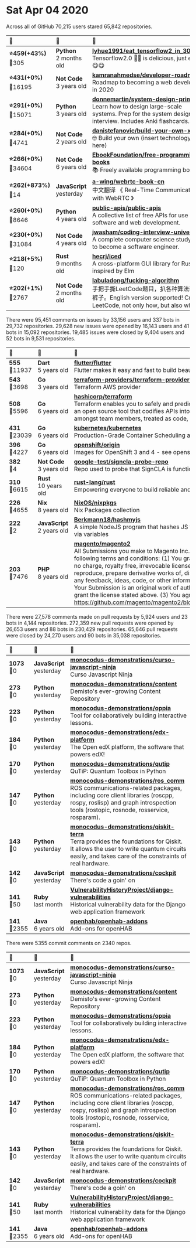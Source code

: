 # Sat Apr 04 2020

Across all of GitHub 70,215 users stared 
65,842 repositories. 

| :page_with_curl: | :calendar: | :page_with_curl: |
| :--- | :--- | :--- |
| **:star:459(+43%)**<br>:twisted_rightwards_arrows:305 | **Python**<br>2 months old | **[lyhue1991/eat_tensorflow2_in_30_days](https://github.com/lyhue1991/eat_tensorflow2_in_30_days)**<br>Tensorflow2.0 🍎🍊 is delicious, just eat it! 😋😋 |
| **:star:431(+0%)**<br>:twisted_rightwards_arrows:16195 | **Not Code**<br>3 years old | **[kamranahmedse/developer-roadmap](https://github.com/kamranahmedse/developer-roadmap)**<br>Roadmap to becoming a web developer in 2020 |
| **:star:291(+0%)**<br>:twisted_rightwards_arrows:15071 | **Python**<br>3 years old | **[donnemartin/system-design-primer](https://github.com/donnemartin/system-design-primer)**<br>Learn how to design large-scale systems. Prep for the system design interview.  Includes Anki flashcards. |
| **:star:284(+0%)**<br>:twisted_rightwards_arrows:4741 | **Not Code**<br>2 years old | **[danistefanovic/build-your-own-x](https://github.com/danistefanovic/build-your-own-x)**<br>🤓 Build your own (insert technology here) |
| **:star:266(+0%)**<br>:twisted_rightwards_arrows:34604 | **Not Code**<br>6 years old | **[EbookFoundation/free-programming-books](https://github.com/EbookFoundation/free-programming-books)**<br>:books: Freely available programming books |
| **:star:262(+873%)**<br>:twisted_rightwards_arrows:14 | **JavaScript**<br>yesterday | **[a-wing/webrtc-book-cn](https://github.com/a-wing/webrtc-book-cn)**<br>中文翻译 《 Real-Time Communication with WebRTC 》 |
| **:star:260(+0%)**<br>:twisted_rightwards_arrows:8646 | **Python**<br>4 years old | **[public-apis/public-apis](https://github.com/public-apis/public-apis)**<br>A collective list of free APIs for use in software and web development. |
| **:star:230(+0%)**<br>:twisted_rightwards_arrows:31084 | **Not Code**<br>4 years old | **[jwasham/coding-interview-university](https://github.com/jwasham/coding-interview-university)**<br>A complete computer science study plan to become a software engineer. |
| **:star:218(+5%)**<br>:twisted_rightwards_arrows:120 | **Rust**<br>9 months old | **[hecrj/iced](https://github.com/hecrj/iced)**<br>A cross-platform GUI library for Rust, inspired by Elm |
| **:star:202(+1%)**<br>:twisted_rightwards_arrows:2767 | **Not Code**<br>2 months old | **[labuladong/fucking-algorithm](https://github.com/labuladong/fucking-algorithm)**<br>手把手撕LeetCode题目，扒各种算法套路的裤子。English version supported! Crack LeetCode, not only how, but also why.  |

There were 95,451 comments on issues by 33,156 users and 337 bots in 29,732 repositories.
29,628 new issues were opened by 16,143 users and 41 bots in 15,092 repositories.
19,485 issues were closed by 9,404 users and 52 bots in 9,531 repositories.

| :speech_balloon: | :calendar: | :page_with_curl: |
| :--- | :--- | :--- |
| **555**<br>:twisted_rightwards_arrows:11937 | **Dart**<br>5 years old | **[flutter/flutter](https://github.com/flutter/flutter)**<br>Flutter makes it easy and fast to build beautiful mobile apps. |
| **543**<br>:twisted_rightwards_arrows:3698 | **Go**<br>3 years old | **[terraform-providers/terraform-provider-aws](https://github.com/terraform-providers/terraform-provider-aws)**<br>Terraform AWS provider |
| **508**<br>:twisted_rightwards_arrows:5596 | **Go**<br>6 years old | **[hashicorp/terraform](https://github.com/hashicorp/terraform)**<br>Terraform enables you to safely and predictably create, change, and improve infrastructure. It is an open source tool that codifies APIs into declarative configuration files that can be shared amongst team members, treated as code, edited, reviewed, and versioned. |
| **431**<br>:twisted_rightwards_arrows:23039 | **Go**<br>6 years old | **[kubernetes/kubernetes](https://github.com/kubernetes/kubernetes)**<br>Production-Grade Container Scheduling and Management |
| **396**<br>:twisted_rightwards_arrows:4227 | **Go**<br>6 years old | **[openshift/origin](https://github.com/openshift/origin)**<br>Images for OpenShift 3 and 4 - see openshift/okd for more |
| **382**<br>:twisted_rightwards_arrows:4 | **Not Code**<br>3 years old | **[google-test/signcla-probe-repo](https://github.com/google-test/signcla-probe-repo)**<br>Repo used to probe that SignCLA is functioning correctly.  DO NOT REMOVE |
| **310**<br>:twisted_rightwards_arrows:6615 | **Rust**<br>10 years old | **[rust-lang/rust](https://github.com/rust-lang/rust)**<br>Empowering everyone to build reliable and efficient software. |
| **226**<br>:twisted_rightwards_arrows:4655 | **Nix**<br>8 years old | **[NixOS/nixpkgs](https://github.com/NixOS/nixpkgs)**<br>Nix Packages collection |
| **222**<br>:twisted_rightwards_arrows:2 | **JavaScript**<br>2 years old | **[Berkmann18/hashmyjs](https://github.com/Berkmann18/hashmyjs)**<br>A simple NodeJS program that hashes JS files/codes and output it on the terminal or in files or via variables |
| **203**<br>:twisted_rightwards_arrows:7476 | **PHP**<br>8 years old | **[magento/magento2](https://github.com/magento/magento2)**<br>All Submissions you make to Magento Inc. ("Magento") through GitHub are subject to the following terms and conditions: (1) You grant Magento a perpetual, worldwide, non-exclusive, no charge, royalty free, irrevocable license under your applicable copyrights and patents to reproduce, prepare derivative works of, display, publically perform, sublicense and distribute any feedback, ideas, code, or other information (“Submission") you submit through GitHub. (2) Your Submission is an original work of authorship and you are the owner or are legally entitled to grant the license stated above. (3) You agree to the Contributor License Agreement found here:  https://github.com/magento/magento2/blob/master/CONTRIBUTOR_LICENSE_AGREEMENT.html |

There were 27,578 comments made on pull requests by 5,924 users and 23 bots in 4,144 repositories.
272,359 new pull requests were opened by 26,653 users and 88 bots in 230,429 repositories.
65,646 pull requests were closed by 24,270 users and 90 bots in 35,038 repositories.

| :speech_balloon: | :calendar: | :page_with_curl: |
| :--- | :--- | :--- |
| **1073**<br>:twisted_rightwards_arrows:0 | **JavaScript**<br>yesterday | **[monocodus-demonstrations/curso-javascript-ninja](https://github.com/monocodus-demonstrations/curso-javascript-ninja)**<br>Curso Javascript Ninja |
| **273**<br>:twisted_rightwards_arrows:0 | **Python**<br>yesterday | **[monocodus-demonstrations/content](https://github.com/monocodus-demonstrations/content)**<br>Demisto's ever-growing Content Repository |
| **223**<br>:twisted_rightwards_arrows:0 | **Python**<br>yesterday | **[monocodus-demonstrations/oppia](https://github.com/monocodus-demonstrations/oppia)**<br>Tool for collaboratively building interactive lessons. |
| **184**<br>:twisted_rightwards_arrows:0 | **Python**<br>yesterday | **[monocodus-demonstrations/edx-platform](https://github.com/monocodus-demonstrations/edx-platform)**<br>The Open edX platform, the software that powers edX! |
| **170**<br>:twisted_rightwards_arrows:0 | **Python**<br>yesterday | **[monocodus-demonstrations/qutip](https://github.com/monocodus-demonstrations/qutip)**<br>QuTiP: Quantum Toolbox in Python |
| **147**<br>:twisted_rightwards_arrows:0 | **Python**<br>yesterday | **[monocodus-demonstrations/ros_comm](https://github.com/monocodus-demonstrations/ros_comm)**<br>ROS communications-related packages, including core client libraries (roscpp, rospy, roslisp) and graph introspection tools (rostopic, rosnode, rosservice, rosparam). |
| **143**<br>:twisted_rightwards_arrows:0 | **Python**<br>yesterday | **[monocodus-demonstrations/qiskit-terra](https://github.com/monocodus-demonstrations/qiskit-terra)**<br>Terra provides the foundations for Qiskit. It allows the user to write quantum circuits easily, and takes care of the constraints of real hardware. |
| **142**<br>:twisted_rightwards_arrows:0 | **JavaScript**<br>yesterday | **[monocodus-demonstrations/cockpit](https://github.com/monocodus-demonstrations/cockpit)**<br>There's code a goin' on |
| **141**<br>:twisted_rightwards_arrows:50 | **Ruby**<br>last month | **[VulnerabilityHistoryProject/django-vulnerabilities](https://github.com/VulnerabilityHistoryProject/django-vulnerabilities)**<br>Historical vulnerability data for the Django web application framework |
| **141**<br>:twisted_rightwards_arrows:2355 | **Java**<br>6 years old | **[openhab/openhab-addons](https://github.com/openhab/openhab-addons)**<br>Add-ons for openHAB |

There were 5355 commit comments on 2340 repos.

| :speech_balloon: | :calendar: | :page_with_curl: |
| :--- | :--- | :--- |
| **1073**<br>:twisted_rightwards_arrows:0 | **JavaScript**<br>yesterday | **[monocodus-demonstrations/curso-javascript-ninja](https://github.com/monocodus-demonstrations/curso-javascript-ninja)**<br>Curso Javascript Ninja |
| **273**<br>:twisted_rightwards_arrows:0 | **Python**<br>yesterday | **[monocodus-demonstrations/content](https://github.com/monocodus-demonstrations/content)**<br>Demisto's ever-growing Content Repository |
| **223**<br>:twisted_rightwards_arrows:0 | **Python**<br>yesterday | **[monocodus-demonstrations/oppia](https://github.com/monocodus-demonstrations/oppia)**<br>Tool for collaboratively building interactive lessons. |
| **184**<br>:twisted_rightwards_arrows:0 | **Python**<br>yesterday | **[monocodus-demonstrations/edx-platform](https://github.com/monocodus-demonstrations/edx-platform)**<br>The Open edX platform, the software that powers edX! |
| **170**<br>:twisted_rightwards_arrows:0 | **Python**<br>yesterday | **[monocodus-demonstrations/qutip](https://github.com/monocodus-demonstrations/qutip)**<br>QuTiP: Quantum Toolbox in Python |
| **147**<br>:twisted_rightwards_arrows:0 | **Python**<br>yesterday | **[monocodus-demonstrations/ros_comm](https://github.com/monocodus-demonstrations/ros_comm)**<br>ROS communications-related packages, including core client libraries (roscpp, rospy, roslisp) and graph introspection tools (rostopic, rosnode, rosservice, rosparam). |
| **143**<br>:twisted_rightwards_arrows:0 | **Python**<br>yesterday | **[monocodus-demonstrations/qiskit-terra](https://github.com/monocodus-demonstrations/qiskit-terra)**<br>Terra provides the foundations for Qiskit. It allows the user to write quantum circuits easily, and takes care of the constraints of real hardware. |
| **142**<br>:twisted_rightwards_arrows:0 | **JavaScript**<br>yesterday | **[monocodus-demonstrations/cockpit](https://github.com/monocodus-demonstrations/cockpit)**<br>There's code a goin' on |
| **141**<br>:twisted_rightwards_arrows:50 | **Ruby**<br>last month | **[VulnerabilityHistoryProject/django-vulnerabilities](https://github.com/VulnerabilityHistoryProject/django-vulnerabilities)**<br>Historical vulnerability data for the Django web application framework |
| **141**<br>:twisted_rightwards_arrows:2355 | **Java**<br>6 years old | **[openhab/openhab-addons](https://github.com/openhab/openhab-addons)**<br>Add-ons for openHAB |

